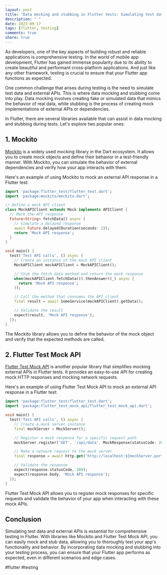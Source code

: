 ```yaml
---
layout: post
title: "Data mocking and stubbing in Flutter tests: Simulating test data and external APIs for comprehensive testing"
description: " "
date: 2023-09-17
tags: [flutter, testing]
comments: true
share: true
---
```


As developers, one of the key aspects of building robust and reliable applications is comprehensive testing. In the world of mobile app development, Flutter has gained immense popularity due to its ability to create beautiful and performant cross-platform applications. And just like any other framework, testing is crucial to ensure that your Flutter app functions as expected.

One common challenge that arises during testing is the need to simulate test data and external APIs. This is where data mocking and stubbing come into play. Data mocking involves creating fake or simulated data that mimics the behavior of real data, while stubbing is the process of creating mock implementations of external APIs or dependencies.

In Flutter, there are several libraries available that can assist in data mocking and stubbing during tests. Let's explore two popular ones:

## 1. Mockito

[Mockito](https://pub.dev/packages/mockito) is a widely used mocking library in the Dart ecosystem. It allows you to create mock objects and define their behavior in a test-friendly manner. With Mockito, you can simulate the behavior of external dependencies and verify how your app interacts with them.

Here's an example of using Mockito to mock an external API response in a Flutter test:

```dart
import 'package:flutter_test/flutter_test.dart';
import 'package:mockito/mockito.dart';

// Define a mock API client
class MockAPIClient extends Mock implements APIClient {
  // Mock the API response
  Future<String> fetchData() async {
    // Simulate a delayed response
    await Future.delayed(Duration(seconds: 2));
    return 'Mock API response';
  }
}

void main() {
  test('Test API calls', () async {
    // Create an instance of the mock API client
    MockAPIClient mockAPIClient = MockAPIClient();

    // Stub the fetch data method and return the mock response
    when(mockAPIClient.fetchData()).thenAnswer((_) async {
      return 'Mock API response';
    });

    // Call the method that consumes the API client
    final result = await SomeService(mockAPIClient).getData();

    // Validate the result
    expect(result, 'Mock API response');
  });
}
```

The Mockito library allows you to define the behavior of the mock object and verify that the expected methods are called.

## 2. Flutter Test Mock API

[Flutter Test Mock API](https://pub.dev/packages/flutter_test_mock_api) is another popular library that simplifies mocking external APIs in Flutter tests. It provides an easy-to-use API for creating mock HTTP responses and mocking network requests.

Here's an example of using Flutter Test Mock API to mock an external API response in a Flutter test:

```dart
import 'package:flutter_test/flutter_test.dart';
import 'package:flutter_test_mock_api/flutter_test_mock_api.dart';

void main() {
  test('Test API calls', () async {
    // Create a mock server instance
    final mockServer = MockServer();

    // Register a mock response for a specific request path
    mockServer.register('GET', '/api/data', MockResponse(statusCode: 200, body: 'Mock API response'));

    // Make a network request to the mock server
    final response = await http.get('http://localhost:${mockServer.port}/api/data');

    // Validate the response
    expect(response.statusCode, 200);
    expect(response.body, 'Mock API response');
  });
}
```

Flutter Test Mock API allows you to register mock responses for specific requests and validate the behavior of your app when interacting with these mock APIs.

## Conclusion

Simulating test data and external APIs is essential for comprehensive testing in Flutter. With libraries like Mockito and Flutter Test Mock API, you can easily mock and stub data, allowing you to thoroughly test your app's functionality and behavior. By incorporating data mocking and stubbing into your testing process, you can ensure that your Flutter app performs as expected, even in different scenarios and edge cases.

#flutter #testing